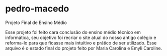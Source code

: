 # pedro-macedo
Projeto Final de Ensino Médio 

Esse projeto foi feito cara conclusão do ensino médio técnico em informática, seu objetivo foi recriar o site atual do nosso antigo colégio e reforma-lo para que ficasse mais intuitivo e prático de ser utilizado. Esse arquivo é o estado final do projeto feito por Maria Carolina e Emyli Caroline.
